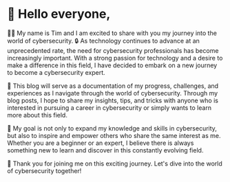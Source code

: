 # 👋 Hello everyone,

👨‍💻 My name is Tim and I am excited to share with you my journey into the world of cybersecurity. 🔒 As technology continues to advance at an unprecedented rate, the need for cybersecurity professionals has become increasingly important. With a strong passion for technology and a desire to make a difference in this field, I have decided to embark on a new journey to become a cybersecurity expert.

📝 This blog will serve as a documentation of my progress, challenges, and experiences as I navigate through the world of cybersecurity. Through my blog posts, I hope to share my insights, tips, and tricks with anyone who is interested in pursuing a career in cybersecurity or simply wants to learn more about this field.

💪 My goal is not only to expand my knowledge and skills in cybersecurity, but also to inspire and empower others who share the same interest as me. Whether you are a beginner or an expert, I believe there is always something new to learn and discover in this constantly evolving field.

🙏 Thank you for joining me on this exciting journey. Let's dive into the world of cybersecurity together!
